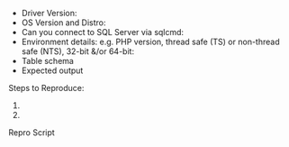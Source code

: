 <!-- Please provide the following for us to look into the issue  -->

- Driver Version:
- OS Version and Distro:
- Can you connect to SQL Server via sqlcmd: 
- Environment details: e.g. PHP version, thread safe (TS) or non-thread safe (NTS), 32-bit &/or 64-bit: 
- Table schema
- Expected output


Steps to Reproduce:

1.
2.

Repro Script

  <?php
  //Repro script here
  ?> 

